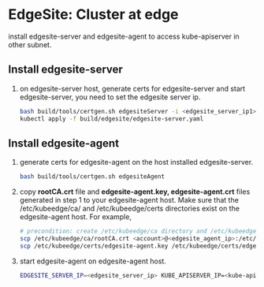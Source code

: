
# EdgeSite: Cluster at edge

install edgesite-server and edgesite-agent to access kube-apiserver in other subnet.

## Install edgesite-server

1. on edgesite-server host, generate certs for edgesite-server and start edgesite-server, you need to set the edgesite server ip.

   ```bash
   bash build/tools/certgen.sh edgesiteServer -i <edgesite_server_ip1>[,edgesite_server_ip2,...]; \
   kubectl apply -f build/edgesite/edgesite-server.yaml
   ```

## Install edgesite-agent

1. generate certs for edgesite-agent on the host installed edgesite-server.

   ```bash
   bash build/tools/certgen.sh edgesiteAgent
   ```
   
2. copy **rootCA.crt** file and **edgesite-agent.key, edgesite-agent.crt** files generated in step 1 to your edgesite-agent host. 
Make sure that the /etc/kubeedge/ca/ and /etc/kubeedge/certs directories exist on the edgesite-agent host. For example,

   ```bash
   # precondition: create /etc/kubeedge/ca directory and /etc/kubeedge/certs directory on the host which will install edgesite-agent.
   scp /etc/kubeedge/ca/rootCA.crt <account>@<edgesite_agent_ip>:/etc/kubeedge/ca/; \
   scp /etc/kubeedge/certs/edgesite-agent.key /etc/kubeedge/certs/edgesite-agent.crt <account>@<edgesite_agent_ip>:/etc/kubeedge/certs/
   ```

3. start edgesite-agent on edgesite-agent host.

   ```bash
   EDGESITE_SERVER_IP=<edgesite_server_ip> KUBE_APISERVER_IP=<kube-apiserver_ip>  envsubst < build/edgesite/edgesite-agent.yaml | kubectl apply -f -
   ```



